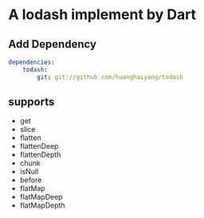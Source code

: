 # A lodash implement by Dart

## Add Dependency
```yaml
dependencies:
    todash:
        git: git://github.com/huanghaiyang/todash
```

## supports

+ get
+ slice
+ flatten
+ flattenDeep
+ flattenDepth
+ chunk
+ isNull
+ before
+ flatMap
+ flatMapDeep
+ flatMapDepth